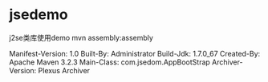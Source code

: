 # jsedemo
j2se类库使用demo
mvn assembly:assembly

Manifest-Version: 1.0
Built-By: Administrator
Build-Jdk: 1.7.0_67
Created-By: Apache Maven 3.2.3
Main-Class: com.jsedom.AppBootStrap
Archiver-Version: Plexus Archiver
